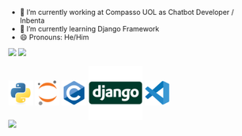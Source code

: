 - 🔭 I’m currently working at Compasso UOL as Chatbot Developer / Inbenta
- 🌱 I’m currently learning Django Framework
- 😄 Pronouns: He/Him

 <div>
  <img height="172em" src="https://github-readme-stats.vercel.app/api?username=victorbalbinoaraujo&show_icons=true&theme=radical&include_all_commits=true&count_private=true"/>
  <img height="172em" src="https://github-readme-stats.vercel.app/api/top-langs/?username=victorbalbinoaraujo&layout=compact&langs_count=7&theme=radical"/>
</div>
 
<div style="display: inline_block"><br>
  <img align="center" alt="Python" height="50" width="50" src="https://raw.githubusercontent.com/devicons/devicon/master/icons/python/python-original.svg">
  
  <img align="center" alt="Jupyter" height="50" width="50" src="https://raw.githubusercontent.com/devicons/devicon/master/icons/jupyter/jupyter-original.svg"> 
  
  <img align="center" alt="C" height="50" width="50" src="https://raw.githubusercontent.com/devicons/devicon/master/icons/c/c-original.svg">
  
  <img align="center" alt="Django" height="110" width="110" src="https://raw.githubusercontent.com/devicons/devicon/master/icons/django/django-original.svg">
  
  <img align="center" alt="VSCode" height="50" width="50" src="https://raw.githubusercontent.com/devicons/devicon/master/icons/vscode/vscode-original.svg">
  
</div>

<div>
  <a href="https://www.linkedin.com/in/victor-balbino-156b81208/" target="_blank"><img src="https://img.shields.io/badge/-LinkedIn-%230077B5?style=for-the-badge&logo=linkedin&logoColor=white" target="_blank"></a> 
</div>
